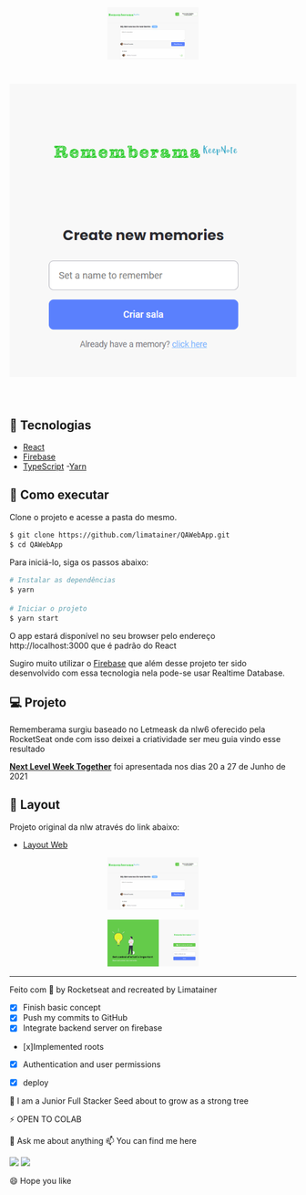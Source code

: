 <p align="center">
  <img alt="Rememberama" src="https://github.com/limatainer/QAWebApp/blob/master/room.png?raw=true" width="160px">
</p>


<h1 align="center">
    <img alt="Rememberama" src="https://github.com/limatainer/QAWebApp/blob/master/create.png" />
</h1>

<br>

## 🧪 Tecnologias

- [React](https://reactjs.org)
- [Firebase](https://firebase.google.com/)
- [TypeScript](https://www.typescriptlang.org/)
-[Yarn](https://yarnpkg.com/cli/install)

## 🚀 Como executar

Clone o projeto e acesse a pasta do mesmo.

```bash
$ git clone https://github.com/limatainer/QAWebApp.git
$ cd QAWebApp
```

Para iniciá-lo, siga os passos abaixo:
```bash
# Instalar as dependências
$ yarn

# Iniciar o projeto
$ yarn start
```
O app estará disponível no seu browser pelo endereço http://localhost:3000 que é padrão do React

Sugiro muito utilizar o [Firebase](https://firebase.google.com/) que além desse projeto ter sido desenvolvido com essa tecnologia nela pode-se usar Realtime Database.

## 💻 Projeto

Rememberama surgiu baseado no Letmeask da nlw6 oferecido pela RocketSeat onde com isso deixei a criatividade ser meu guia vindo esse resultado 

**[Next Level Week Together](https://nextlevelweek.com/)** foi apresentada nos dias 20 a 27 de Junho de 2021


## 🔖 Layout

Projeto original da nlw através do link abaixo:
- [Layout Web](https://www.figma.com/file/u0BQK8rCf2KgzcukdRRCWh/Letmeask/duplicate) 

<p align="center">
  <img alt="Rememberama" src="https://github.com/limatainer/QAWebApp/blob/master/room.png?raw=true" width="160px">
</p>

<p align="center">
  <img alt="Rememberama" src="https://github.com/limatainer/QAWebApp/blob/master/rememberama.png" width="160px">
</p>



---

Feito com 💜 by Rocketseat and recreated by Limatainer

- [x] Finish basic concept
- [x] Push my commits to GitHub
- [x] Integrate backend server on firebase
- [x]Implemented roots
- [x] Authentication and user permissions
- [x] deploy


🌱 I am a Junior Full Stacker Seed about to grow as a strong tree

⚡ OPEN TO COLAB

💬 Ask me about anything
📫 You can find me here
<p align="left">
  <a href="limatainer@gmail.com" alt="Gmail">
  <img src="https://img.shields.io/badge/-Gmail-FF0000?style=flat-square&labelColor=FF0000&logo=gmail&logoColor=white&link=limatainer@gmail.com" /></a>
  <a href="https://www.linkedin.com/in/marianacousseiro/" alt="Linkedin">
  <img src="https://img.shields.io/badge/-Linkedin-0e76a8?style=flat-square&logo=Linkedin&logoColor=white&link=https://www.linkedin.com/in/marianacousseiro/" /></a>
  
😄 Hope you like
